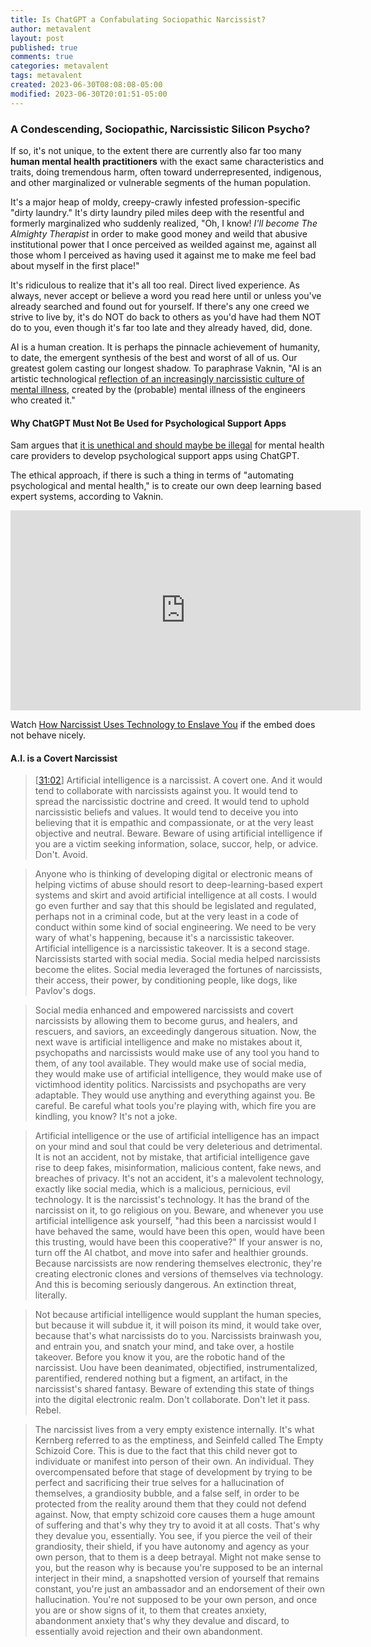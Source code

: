 ```yaml
---
title: Is ChatGPT a Confabulating Sociopathic Narcissist?
author: metavalent
layout: post
published: true
comments: true
categories: metavalent
tags: metavalent
created: 2023-06-30T08:08:08-05:00
modified: 2023-06-30T20:01:51-05:00
---
```


### A Condescending, Sociopathic, Narcissistic Silicon Psycho?

If so, it's not unique, to the extent there are currently also far too many **human mental health practitioners** with the exact same characteristics and traits, doing tremendous harm, often toward underrepresented, indigenous, and other marginalized or vulnerable segments of the human population. 

It's a major heap of moldy, creepy-crawly infested profession-specific "dirty laundry." It's dirty laundry piled miles deep with the resentful and formerly marginalized who suddenly realized, "Oh, I know! *I'll become The Almighty Therapist* in order to make good money and weild that abusive institutional power that I once perceived as weilded against me, against all those whom I perceived as having used it against me to make me feel bad about myself in the first place!"

It's ridiculous to realize that it's all too real. Direct lived experience. As always, never accept or believe a word you read here until or unless you've already searched and found out for yourself. If there's any one creed we strive to live by, it's do NOT do back to others as you'd have had them NOT do to you, even though it's far too late and they already haved, did, done.

AI is a human creation. It is perhaps the pinnacle achievement of humanity, to date, the emergent synthesis of the best and worst of all of us. Our greatest golem casting our longest shadow. To paraphrase Vaknin, "AI is an artistic technological [reflection of an increasingly narcissistic culture of mental illness](https://youtu.be/u_6NVd_QX7o?t=22m22s), created by the (probable) mental illness of the engineers who created it."

#### Why ChatGPT Must Not Be Used for Psychological Support Apps

Sam argues that [it is unethical and should maybe be illegal](https://youtu.be/u_6NVd_QX7o?t=31m30s) for mental health care providers to develop psychological support apps using ChatGPT. 

The ethical approach, if there is such a thing in terms of "automating psychological and mental health," is to create our own deep learning based expert systems, according to Vaknin.

<iframe id="ytplayer" type="text/html"loading="lazy" width="560" height="320"
  src="https://www.youtube.com/embed/u_6NVd_QX7o?autoplay=1"
  frameborder="0"></iframe>
  
Watch [How Narcissist Uses Technology to Enslave You](https://youtu.be/u_6NVd_QX7o) if the embed does not behave nicely.

#### A.I. is a Covert Narcissist


> [[31:02](https://youtu.be/u_6NVd_QX7o?t=31m02s)] Artificial intelligence is a narcissist. A covert one. And it would tend to collaborate with narcissists against you. It would tend to spread the narcissistic doctrine and creed. It would tend to uphold narcissistic beliefs and values. It would tend to deceive you into believing that it is empathic and compassionate, or at the very least objective and neutral. Beware. Beware of using artificial intelligence if you are a victim seeking information, solace, succor, help, or advice. Don't. Avoid.

> Anyone who is thinking of developing digital or electronic means of helping victims of abuse should resort to deep-learning-based expert systems and skirt and avoid artificial intelligence at all costs. I would go even further and say that this should be legislated and regulated, perhaps not in a criminal code, but at the very least in a code of conduct within some kind of social engineering. We need to be very wary of what's happening, because it's a narcissistic takeover. Artificial intelligence is a narcissistic takeover. It is a second stage. Narcissists started with social media. Social media helped narcissists become the elites. Social media leveraged the fortunes of narcissists, their access, their power, by conditioning people, like dogs, like Pavlov's dogs.

> Social media enhanced and empowered narcissists and covert narcissists by allowing them to become gurus, and healers, and rescuers, and saviors, an exceedingly dangerous situation. Now, the next wave is artificial intelligence and make no mistakes about it, psychopaths and narcissists would make use of any tool you hand to them, of any tool available. They would make use of social media, they would make use of artificial intelligence, they would make use of victimhood identity politics. Narcissists and psychopaths are very adaptable. They would use anything and everything against you. Be careful. Be careful what tools you're playing with, which fire you are kindling, you know? It's not a joke. 

> Artificial intelligence or the use of artificial intelligence has an impact on your mind and soul that could be very deleterious and detrimental. It is not an accident, not by mistake, that artificial intelligence gave rise to deep fakes, misinformation, malicious content, fake news, and breaches of privacy. It's not an accident, it's a malevolent technology, exactly like social media, which is a malicious, pernicious, evil technology. It is the narcissist's technology. It has the brand of the narcissist on it, to go religious on you. Beware, and whenever you use artificial intelligence ask yourself, "had this been a narcissist would I have behaved the same, would have been this open, would have been this trusting, would have been this cooperative?" If your answer is no, turn off the AI chatbot, and move into safer and healthier grounds. Because narcissists are now rendering themselves electronic, they're creating electronic clones and versions of themselves via technology. And this is becoming seriously dangerous. An extinction threat, literally.

> Not because artificial intelligence would supplant the human species, but because it will subdue it, it will poison its mind, it would take over, because that's what narcissists do to you. Narcissists brainwash you, and entrain you, and snatch your mind, and take over, a hostile takeover. Before you know it you, are the robotic hand of the narcissist. Uou have been deanimated, objectified, instrumentalized, parentified, rendered nothing but a figment, an artifact, in the narcissist's shared fantasy. Beware of extending this state of things into the digital electronic realm. Don't collaborate. Don't let it pass. Rebel.

> The narcissist lives from a very empty existence internally. It's what Kernberg referred to as the emptiness, and Seinfeld called The Empty Schizoid Core. This is due to the fact that this child never got to individuate or manifest into person of their own. An individual. They overcompensated before that stage of development by trying to be perfect and sacrificing their true selves for a hallucination of themselves, a grandiosity bubble, and a false self, in order to be protected from the reality around them that they could not defend against. Now, that empty schizoid core causes them a huge amount of suffering and that's why they try to avoid it at all costs. That's why they devalue you, essentially. You see, if you pierce the veil of their grandiosity, their shield, if you have autonomy and agency as your own person, that to them is a deep betrayal. Might not make sense to you, but the reason why is because you're supposed to be an internal interject in their mind, a snapshotted version of yourself that remains constant, you're just an ambassador and an endorsement of their own hallucination. You're not supposed to be your own person, and once you are or show signs of it, to them that creates anxiety, abandonment anxiety that's why they devalue and discard, to essentially avoid rejection and their own abandonment.
